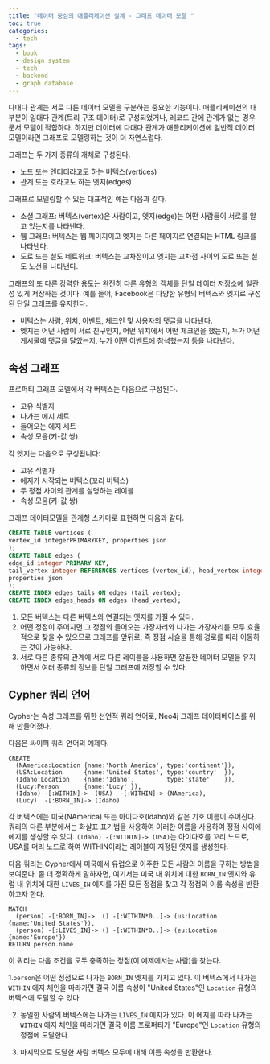 ```yaml
---
title: "데이터 중심의 애플리케이션 설계 - 그래프 데이터 모델 "
toc: true
categories:
  - tech
tags:
  - book
  - design system
  - tech
  - backend
  - graph database
---
```


다대다 관계는 서로 다른 데이터 모델을 구분하는 중요한 기능이다.
애플리케이션의 대부분이 일대다 관계(트리 구조 데이터)로 구성되었거나, 레코드 간에 관계가 없는 경우 문서 모델이 적합하다.
하지만 데이터에 다대다 관계가 애플리케이션에 일반적 데이터 모델이라면 그래프로 모델링하는 것이 더 자연스럽다.

그래프는 두 가지 종류의 개체로 구성된다.

- 노드 또는 엔티티라고도 하는 버텍스(vertices)
- 관계 또는 호라고도 하는 엣지(edges)

그래프로 모델링할 수 있는 대표적인 예는 다음과 같다.

- 소셜 그래프: 버텍스(vertex)은 사람이고, 엣지(edge)는 어떤 사람들이 서로를 알고 있는지를 나타낸다.
- 웹 그래프: 버텍스는 웹 페이지이고 엣지는 다른 페이지로 연결되는 HTML 링크를 나타낸다.
- 도로 또는 철도 네트워크: 버텍스는 교차점이고 엣지는 교차점 사이의 도로 또는 철도 노선을 나타낸다.

그래프의 또 다른 강력한 용도는 완전히 다른 유형의 객체를 단일 데이터 저장소에 일관성 있게 저장하는 것이다.
예를 들어, Facebook은 다양한 유형의 버텍스와 엣지로 구성된 단일 그래프를 유지한다.

- 버텍스는 사람, 위치, 이벤트, 체크인 및 사용자의 댓글을 나타낸다.
- 엣지는 어떤 사람이 서로 친구인지, 어떤 위치에서 어떤 체크인을 했는지, 누가 어떤 게시물에 댓글을 달았는지, 누가 어떤 이벤트에 참석했는지 등을 나타낸다.

## 속성 그래프

프로퍼티 그래프 모델에서 각 버텍스는 다음으로 구성된다.

- 고유 식별자
- 나가는 에지 세트
- 들어오는 에지 세트
- 속성 모음(키-값 쌍)

각 엣지는 다음으로 구성됩니다:

- 고유 식별자
- 에지가 시작되는 버텍스(꼬리 버텍스)
- 두 정점 사이의 관계를 설명하는 레이블
- 속성 모음(키-값 쌍)

그래프 데이터모델을 관계형 스키마로 표현하면 다음과 같다.

```sql
CREATE TABLE vertices (
vertex_id integerPRIMARYKEY, properties json
);
CREATE TABLE edges (
edge_id integer PRIMARY KEY,
tail_vertex integer REFERENCES vertices (vertex_id), head_vertex integer REFERENCES vertices (vertex_id), label text,
properties json
);
CREATE INDEX edges_tails ON edges (tail_vertex);
CREATE INDEX edges_heads ON edges (head_vertex);
```

1. 모든 버텍스는 다른 버텍스와 연결되는 엣지를 가질 수 있다.
2. 어떤 정점이 주어지면 그 정점의 들어오는 가장자리와 나가는 가장자리를 모두 효율적으로 찾을 수 있으므로 그래프를 앞뒤로, 즉 정점 사슬을 통해 경로를 따라 이동하는 것이 가능하다.
3. 서로 다른 종류의 관계에 서로 다른 레이블을 사용하면 깔끔한 데이터 모델을 유지하면서 여러 종류의 정보를 단일 그래프에 저장할 수 있다.

## Cypher 쿼리 언어

Cypher는 속성 그래프를 위한 선언적 쿼리 언어로, Neo4j 그래프 데이터베이스를 위해 만들어졌다.

다음은 싸이퍼 쿼리 언어의 예제다.

```
CREATE
  (NAmerica:Location {name:'North America', type:'continent'}),
  (USA:Location      {name:'United States', type:'country'  }),
  (Idaho:Location    {name:'Idaho',         type:'state'    }),
  (Lucy:Person       {name:'Lucy' }),
  (Idaho) -[:WITHIN]->  (USA)  -[:WITHIN]-> (NAmerica),
  (Lucy)  -[:BORN_IN]-> (Idaho)
```

각 버텍스에는 미국(NAmerica) 또는 아이다호(Idaho)와 같은 기호 이름이 주어진다.
쿼리의 다른 부분에서는 화살표 표기법을 사용하여 이러한 이름을 사용하여 정점 사이에 에지를 생성할 수 있다.
`(Idaho) -[:WITHIN]-> (USA)`는 아이다호를 꼬리 노드로, USA를 머리 노드로 하여 WITHIN이라는 레이블이 지정된 엣지를 생성한다.

다음 쿼리는 Cypher에서 미국에서 유럽으로 이주한 모든 사람의 이름을 구하는 방법을 보여준다.
좀 더 정확하게 말하자면, 여기서는 미국 내 위치에 대한 `BORN_IN` 엣지와 유럽 내 위치에 대한 `LIVES_IN` 에지를 가진 모든 정점을 찾고 각 정점의 이름 속성을 반환하고자 한다.

```
MATCH
  (person) -[:BORN_IN]->  () -[:WITHIN*0..]-> (us:Location {name:'United States'}),
  (person) -[:LIVES_IN]-> () -[:WITHIN*0..]-> (eu:Location {name:'Europe'})
RETURN person.name
```

이 쿼리는 다음 조건을 모두 충족하는 정점(이 예제에서는 사람)을 찾는다.

1.`person`은 어떤 정점으로 나가는 `BORN_IN` 엣지를 가지고 있다.
이 버텍스에서 나가는 `WITHIN` 에지 체인을 따라가면 결국 이름 속성이 "United States"인 `Location` 유형의 버텍스에 도달할 수 있다.

2. 동일한 사람의 버텍스에는 나가는 `LIVES_IN` 에지가 있다. 이 에지를 따라 나가는 `WITHIN` 에지 체인을 따라가면 결국 이름 프로퍼티가 "Europe"인 `Location` 유형의 정점에 도달한다.

3. 마지막으로 도달한 사람 버텍스 모두에 대해 이름 속성을 반환한다.
